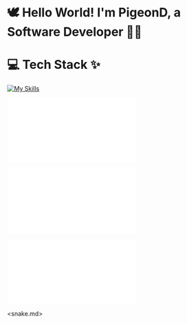 # 🕊️ Hello World! I'm PigeonD, a Software Developer 👋🏼

# 💻 Tech Stack ✨
[![My Skills](https://skillicons.dev/icons?i=py,java,kotlin,swift,flutter,c,cs,cpp,html,css,js,dotnet,pytorch,gradle,aws,azure,mongodb,bitbucket,sqlite,mysql,docker,firebase,gcp,git,github,stackoverflow,idea,linux,ps,pr,ae,unity,blender,figma,anaconda,visualstudio,vscode,androidstudio,matlab,apple,windows,gmail,twitter,discord,linkedin&perline=15)](https://skillicons.dev)

![Ding's GitHub stats](stats.md)

[![Top Langs](top-langs.md)](https://github.com/anuraghazra/github-readme-stats)

[![trophy](trophy.md)](https://github.com/ryo-ma/github-profile-trophy)

<snake.md>
